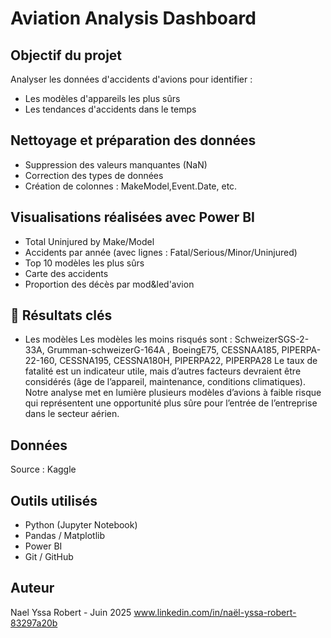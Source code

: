 # Aviation Analysis Dashboard

##  Objectif du projet
Analyser les données d'accidents d'avions pour identifier :
- Les modèles d'appareils les plus sûrs
- Les tendances d'accidents dans le temps



##  Nettoyage et préparation des données
- Suppression des valeurs manquantes (NaN)
- Correction des types de données
- Création de colonnes : MakeModel,Event.Date, etc.



##  Visualisations réalisées avec Power BI
- Total Uninjured by Make/Model
- Accidents par année (avec lignes : Fatal/Serious/Minor/Uninjured)
- Top 10 modèles les plus sûrs
- Carte des accidents 
- Proportion des décès par mod&led'avion





## 🧠 Résultats clés
- Les modèles Les modèles les moins risqués sont : SchweizerSGS-2-33A, Grumman-schweizerG-164A 
, BoeingE75, CESSNAA185, PIPERPA-22-160, CESSNA195, CESSNA180H, PIPERPA22, PIPERPA28
Le taux de fatalité est un indicateur utile, mais d’autres facteurs devraient être considérés (âge de l’appareil, maintenance, conditions climatiques).
Notre analyse met en lumière plusieurs modèles d’avions à faible risque qui représentent une opportunité plus sûre pour l’entrée de l’entreprise dans le secteur aérien.


##  Données
Source : Kaggle


##  Outils utilisés
- Python (Jupyter Notebook)
- Pandas / Matplotlib
- Power BI
- Git / GitHub


##  Auteur
Nael Yssa Robert - Juin 2025
www.linkedin.com/in/naël-yssa-robert-83297a20b
